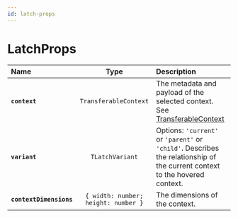 ```yaml
---
id: latch-props
---
```


# LatchProps

| Name                    |                Type                 | Description                                                                                                                |
| :---------------------- | :---------------------------------: | :------------------------------------------------------------------------------------------------------------------------- |
| **`context`**           |        `TransferableContext`        | The metadata and payload of the selected context. See [TransferableContext](/docs/api/picker.md#transferablecontext)       |
| **`variant`**           |           `TLatchVariant`           | Options: `'current'` or `'parent'` or `'child'`. Describes the relationship of the current context to the hovered context. |
| **`contextDimensions`** | `{ width: number; height: number }` | The dimensions of the context.                                                                                             |
